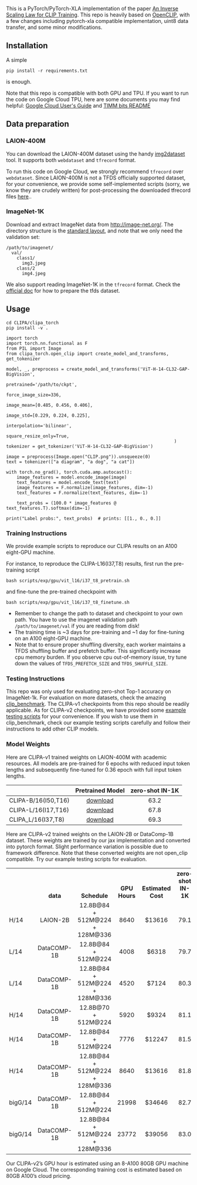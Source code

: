 This is a PyTorch/PyTorch-XLA implementation of the paper  [An Inverse Scaling Law for CLIP Training](https://arxiv.org/abs/2305.07017).
This repo is heavily based on [OpenCLIP](https://github.com/mlfoundations/open_clip), 
with a few changes including pytorch-xla compatible implementation, uint8 data transfer, and some minor modifications.


## Installation
A simple 
```
pip install -r requirements.txt
```
is enough.

Note that this repo is compatible with both GPU and TPU. If you want to run the code on Google Cloud TPU, here are some documents you may find helpful:
[Google Cloud User's Guide](https://cloud.google.com/tpu/docs/pytorch-xla-ug-tpu-vm) and [TIMM bits README](https://github.com/rwightman/pytorch-image-models/blob/bits_and_tpu/timm/bits/README.md)


## Data preparation
### LAION-400M
You can download the LAION-400M dataset using the handy [img2dataset](https://github.com/rom1504/img2dataset) tool. 
It supports both `webdataset` and `tfrecord` format. 

To run this code on Google Cloud, we strongly recommend `tfrecord` over `webdataset`.
Since LAION-400M is not a TFDS officially supported dataset, for your convenience, we provide some self-implemented scripts (sorry, we know they are crudely written) for post-processing the downloaded tfrecord files [here](../data/laion400m/README.md)..

### ImageNet-1K
Download and extract ImageNet data from http://image-net.org/.
The directory structure is the [standard layout](https://pytorch.org/docs/stable/torchvision/datasets.html#imagefolder), and note that we only need the validation set:

```
/path/to/imagenet/
  val/
    class1/
      img3.jpeg
    class/2
      img4.jpeg
```

We also support reading ImageNet-1K in the `tfrecord` format. 
Check the [official doc](https://www.tensorflow.org/datasets/cli) for how to prepare the tfds dataset.

## Usage
```
cd CLIPA/clipa_torch
pip install -v .
```

```
import torch
import torch.nn.functional as F
from PIL import Image
from clipa_torch.open_clip import create_model_and_transforms, get_tokenizer

model, _, preprocess = create_model_and_transforms('ViT-H-14-CL32-GAP-BigVision', 
                                                                pretrained='/path/to/ckpt', 
                                                                force_image_size=336,
                                                                image_mean=[0.485, 0.456, 0.406],
                                                                image_std=[0.229, 0.224, 0.225],
                                                                interpolation='bilinear',
                                                                square_resize_only=True,
                                                                )
tokenizer = get_tokenizer('ViT-H-14-CL32-GAP-BigVision')

image = preprocess(Image.open("CLIP.png")).unsqueeze(0)
text = tokenizer(["a diagram", "a dog", "a cat"])

with torch.no_grad(), torch.cuda.amp.autocast():
    image_features = model.encode_image(image)
    text_features = model.encode_text(text)
    image_features = F.normalize(image_features, dim=-1)
    text_features = F.normalize(text_features, dim=-1)

    text_probs = (100.0 * image_features @ text_features.T).softmax(dim=-1)

print("Label probs:", text_probs)  # prints: [[1., 0., 0.]]
```

### Training Instructions
We provide example scripts to reproduce our CLIPA results on an A100 eight-GPU machine.

For instance, to reproduce the CLIPA-L16(I37,T8) results, first run the pre-training script
```
bash scripts/exp/gpu/vit_l16/i37_t8_pretrain.sh
```
and fine-tune the pre-trained checkpoint with
```
bash scripts/exp/gpu/vit_l16/i37_t8_finetune.sh
```
- Remember to change the path to dataset and checkpoint to your own path. You have to use the imagenet validation path `/path/to/imagenet/val` if you are reading from disk! 
- The training time is ~3 days for pre-training and ~1 day for fine-tuning on an A100 eight-GPU machine.
- Note that to ensure proper shuffling diversity, each worker maintains a TFDS shuffling buffer and prefetch buffer. 
This significantly increase cpu memory burden. If you observe cpu out-of-memory issue, try tune down the values of `TFDS_PREFETCH_SIZE` and `TFDS_SHUFFLE_SIZE`.

### Testing Instructions
This repo was only used for evaluating zero-shot Top-1 accuracy on ImageNet-1k. 
For evaluation on more datasets, check the amazing [clip_benchmark](https://github.com/LAION-AI/CLIP_benchmark).
The CLIPA-v1 checkpoints from this repo should be readily applicable.
As for CLIPA-v2 checkpoints, we have provided some [example testing scripts](scripts/test) for your convenience. 
If you wish to use them in clip_benchmark, check our example testing scripts carefully and follow their instructions to add other CLIP models.

### Model Weights
Here are CLIPA-v1 trained weights on LAION-400M with academic resources. 
All models are pre-trained for 6 epochs with reduced input token lengths and subsequently fine-tuned for 0.36 epoch with full input token lengths.

|                     |                                          Pretrained Model                                           | zero-shot IN-1K |
|---------------------|:---------------------------------------------------------------------------------------------------:|:-----:|
| CLIPA-B/16(I50,T16) | [download](https://drive.google.com/file/d/1fURK0K_a3-83jVEI4PVEbnEJb_V6UbGv/view?usp=sharing) | 63.2  |
| CLIPA-L/16(I17,T16) | [download](https://drive.google.com/file/d/18qqZGOTGOgb3I3JWONuat6qObsgLq7sR/view?usp=sharing) | 67.8  |
| CLIPA_L/16(I37,T8)  | [download](https://drive.google.com/file/d/1lV7pLORUK04T9QKKx9TpYtMws-AZrib0/view?usp=sharing) | 69.3  |

Here are CLIPA-v2 trained weights on the LAION-2B or DataComp-1B dataset. These weights are trained by our jax implementation and converted into pytorch format.
Slight performance variation is possible due to framework difference. Note that these converted weights are not open_clip compatible.
Try our example testing scripts for evaluation.

<table><tbody>
<!-- START TABLE -->
<!-- TABLE HEADER -->
<th valign="bottom"></th>
<th valign="bottom">data</th>
<th valign="bottom">Schedule</th>
<th valign="bottom">GPU Hours</th>
<th valign="bottom">Estimated Cost</th>
<th valign="bottom">zero-shot IN-1K</th>
<th valign="bottom">model weight</th>
<!-- TABLE BODY -->
<tr><td align="left">H/14</td>
<td align="center">LAION-2B</td>
<td align="center">12.8B@84 + 512M@224 + 128M@336</td>
<td align="center">8640</td>
<td align="center">$13616</td>
<td align="center">79.1</td>
<td align="center"><a href="https://drive.google.com/file/d/1EiQpLvL51AXEFzJ33e6z58N0dQ83CSux/view?usp=sharing">download</td>
<tr><td align="left">L/14</td>
<td align="center">DataCOMP-1B</td>
<td align="center">12.8B@84 + 512M@224</td>
<td align="center">4008</td>
<td align="center">$6318</td>
<td align="center">79.7</td>
<td align="center"><a href="https://drive.google.com/file/d/1PZCZZ-mxHnye_fluCPxqHSdm5SmF9BCT/view?usp=sharing">download</td>
<tr><td align="left">L/14</td>
<td align="center">DataCOMP-1B</td>
<td align="center">12.8B@84 + 512M@224 + 128M@336</td>
<td align="center">4520</td>
<td align="center">$7124</td>
<td align="center">80.3</td>
<td align="center"><a href="https://drive.google.com/file/d/1Vpon6Dn0E3xDfyCIuOW1SPo9haKYvFiD/view?usp=sharing">download</td>
<tr><td align="left">H/14</td>
<td align="center">DataCOMP-1B</td>
<td align="center">12.8B@70 + 512M@224</td>
<td align="center">5920</td>
<td align="center">$9324</td>
<td align="center">81.1</td>
<td align="center"><a href="https://drive.google.com/file/d/1ELP6A3Z_P6QvVpq15rMaywdYSlsyXdzZ/view?usp=sharing">download</td>
<tr><td align="left">H/14</td>
<td align="center">DataCOMP-1B</td>
<td align="center">12.8B@84 + 512M@224</td>
<td align="center">7776</td>
<td align="center">$12247</td>
<td align="center">81.5</td>
<td align="center"><a href="https://drive.google.com/file/d/1JwnpWGgMV29svZRTZR8gPm_2ieZcPAy6/view?usp=sharing">download</td>
<tr><td align="left">H/14</td>
<td align="center">DataCOMP-1B</td>
<td align="center">12.8B@84 + 512M@224 + 128M@336</td>
<td align="center">8640</td>
<td align="center">$13616</td>
<td align="center">81.8</td>
<td align="center"><a href="https://drive.google.com/file/d/1oOACMg3MKXUpG-xn-UrqDWFVEIvenA-F/view?usp=sharing">download</td>
<tr><td align="left">bigG/14</td>
<td align="center">DataCOMP-1B</td>
<td align="center">12.8B@84 + 512M@224</td>
<td align="center">21998</td>
<td align="center">$34646</td>
<td align="center">82.7</td>
<td align="center"><a href="https://drive.google.com/file/d/1WpSMISoitcrBjQr2i9jXOVc7fJGEGFZc/view?usp=drive_link">download</td>
<tr><td align="left">bigG/14</td>
<td align="center">DataCOMP-1B</td>
<td align="center">12.8B@84 + 512M@224 + 128M@336</td>
<td align="center">23772</td>
<td align="center">$39056</td>
<td align="center">83.0</td>
<td align="center"><a href="https://drive.google.com/file/d/1WpSMISoitcrBjQr2i9jXOVc7fJGEGFZc/view?usp=drive_link">download</td>
</tbody></table>

Our CLIPA-v2’s GPU hour is estimated using an 8-A100 80GB GPU machine on Google Cloud. 
The corresponding training cost is estimated based on 80GB A100’s cloud pricing.
